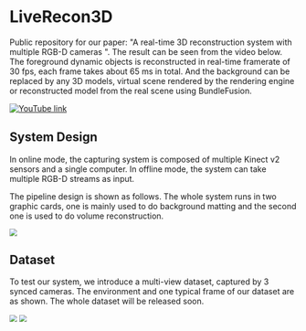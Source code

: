 # LiveRecon3D

Public repository for our paper: "A real-time 3D reconstruction system with multiple RGB-D cameras ". The result can be seen from the video below. The foreground dynamic objects is reconstructed in real-time framerate of 30 fps, each frame takes about 65 ms in total. And the background can be replaced by any 3D models, virtual scene rendered by the rendering engine or reconstructed model from the real scene  using BundleFusion.

[![YouTube link](https://notes.sjtu.edu.cn/uploads/upload_cdea4d0b0c89b0d2e771e99fad21004a.png)](https://youtu.be/q9Vf05e0QHc)

## System Design

In online mode, the capturing system  is composed of multiple Kinect v2 sensors and a single computer.  In offline mode, the system can take multiple RGB-D streams as input.

The pipeline design is shown as follows. The whole system runs in two graphic cards, one is mainly used to do background matting and the second one is used to do volume reconstruction.

<img src="https://notes.sjtu.edu.cn/uploads/upload_de53bcb2b6532e484f01b0867d51ba8e.png" style="zoom:80%;" />

## Dataset

To test our system, we introduce a multi-view dataset, captured by 3 synced cameras. The environment  and one typical frame of our dataset  are  as shown. The whole dataset will be released soon. 

<img src="https://notes.sjtu.edu.cn/uploads/upload_464545f9fd56b569563e3825891e9119.png" style="zoom:80%;" />

<img src="![](https://notes.sjtu.edu.cn/uploads/upload_adb878ba5bb7302fbdb28369e75aa93f.png)" style="zoom:80%;" />